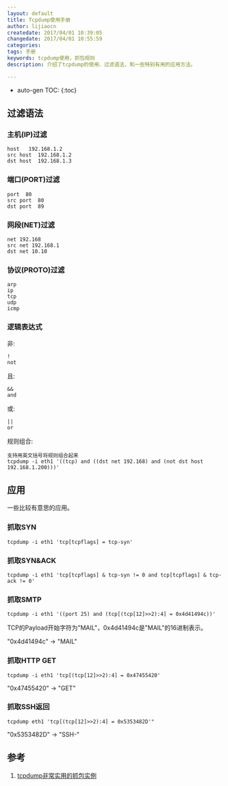 ```yaml
---
layout: default
title: Tcpdump使用手册
author: lijiaocn
createdate: 2017/04/01 10:39:05
changedate: 2017/04/01 10:55:59
categories:
tags: 手册
keywords: tcpdump使用，抓包规则
description: 介绍了tcpdump的使用、过滤语法，和一些特别有用的应用方法。

---
```


* auto-gen TOC:
{:toc}

## 过滤语法

### 主机(IP)过滤

	host   192.168.1.2
	src host  192.168.1.2
	dst host  192.168.1.3

### 端口(PORT)过滤

	port  80
	src port  80
	dst port  89

### 网段(NET)过滤

	net 192.168
	src net 192.168.1
	dst net 10.10

### 协议(PROTO)过滤

	arp
	ip
	tcp
	udp
	icmp

### 逻辑表达式

非:

	!
	not

且:

	&&
	and

或:

	||
	or

规则组合:

	支持用英文括号将规则组合起来
	tcpdump -i eth1 '((tcp) and ((dst net 192.168) and (not dst host 192.168.1.200)))'

## 应用

一些比较有意思的应用。

### 抓取SYN

	tcpdump -i eth1 'tcp[tcpflags] = tcp-syn'

### 抓取SYN&ACK

	tcpdump -i eth1 'tcp[tcpflags] & tcp-syn != 0 and tcp[tcpflags] & tcp-ack != 0'

### 抓取SMTP

	tcpdump -i eth1 '((port 25) and (tcp[(tcp[12]>>2):4] = 0x4d41494c))'

TCP的Payload开始字符为"MAIL"，0x4d41494c是"MAIL"的16进制表示。

"0x4d41494c" -> "MAIL"

### 抓取HTTP GET

	tcpdump -i eth1 'tcp[(tcp[12]>>2):4] = 0x47455420'

"0x47455420" -> "GET" 

### 抓取SSH返回

	tcpdump eth1 'tcp[(tcp[12]>>2):4] = 0x5353482D'"

"0x5353482D" -> "SSH-"

## 参考

1. [tcpdump非常实用的抓包实例][1]

[1]: http://blog.csdn.net/nanyun2010/article/details/23445223  "tcpdump非常实用的抓包实例" 

